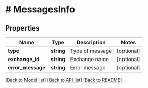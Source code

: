 # # MessagesInfo

## Properties

Name | Type | Description | Notes
------------ | ------------- | ------------- | -------------
**type** | **string** | Type of message | [optional] 
**exchange_id** | **string** | Exchange name | [optional] 
**error_message** | **string** | Error message | [optional] 

[[Back to Model list]](../../README.md#documentation-for-models) [[Back to API list]](../../README.md#documentation-for-api-endpoints) [[Back to README]](../../README.md)


